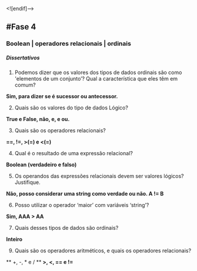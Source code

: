 
<![endif]-->

## #Fase 4

### Boolean | operadores relacionais | ordinais

##### Dissertativos

1.  Podemos dizer que os valores dos tipos de dados ordinais são como 'elementos de um conjunto’? Qual a característica que eles têm em comum?

**Sim, para dizer se é sucessor ou antecessor.**

2.  Quais são os valores do tipo de dados Lógico?

**True e False, não, e, e ou.**

3.  Quais são os operadores relacionais?

**==, !=, >(=) e <(=)**

4.  Qual é o resultado de uma expressão relacional?

**Boolean (verdadeiro e falso)**

5.  Os operandos das expressões relacionais devem ser valores lógicos? Justifique.

**Não, posso considerar uma string como verdade ou não. A != B**

6.  Posso utilizar o operador ‘maior’ com variáveis ‘string’?

**Sim, AAA > AA**

7.  Quais desses tipos de dados são ordinais?

**Inteiro**

9.  Quais são os operadores aritméticos, e quais os operadores relacionais?

** +, -, * e / **
**>, <, == e !=**